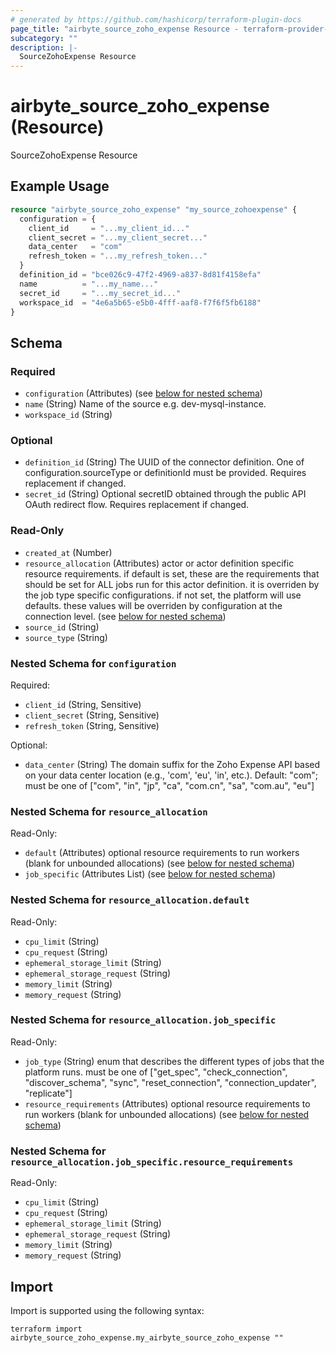 ```yaml
---
# generated by https://github.com/hashicorp/terraform-plugin-docs
page_title: "airbyte_source_zoho_expense Resource - terraform-provider-airbyte"
subcategory: ""
description: |-
  SourceZohoExpense Resource
---
```


# airbyte_source_zoho_expense (Resource)

SourceZohoExpense Resource

## Example Usage

```terraform
resource "airbyte_source_zoho_expense" "my_source_zohoexpense" {
  configuration = {
    client_id     = "...my_client_id..."
    client_secret = "...my_client_secret..."
    data_center   = "com"
    refresh_token = "...my_refresh_token..."
  }
  definition_id = "bce026c9-47f2-4969-a837-8d81f4158efa"
  name          = "...my_name..."
  secret_id     = "...my_secret_id..."
  workspace_id  = "4e6a5b65-e5b0-4fff-aaf8-f7f6f5fb6188"
}
```

<!-- schema generated by tfplugindocs -->
## Schema

### Required

- `configuration` (Attributes) (see [below for nested schema](#nestedatt--configuration))
- `name` (String) Name of the source e.g. dev-mysql-instance.
- `workspace_id` (String)

### Optional

- `definition_id` (String) The UUID of the connector definition. One of configuration.sourceType or definitionId must be provided. Requires replacement if changed.
- `secret_id` (String) Optional secretID obtained through the public API OAuth redirect flow. Requires replacement if changed.

### Read-Only

- `created_at` (Number)
- `resource_allocation` (Attributes) actor or actor definition specific resource requirements. if default is set, these are the requirements that should be set for ALL jobs run for this actor definition. it is overriden by the job type specific configurations. if not set, the platform will use defaults. these values will be overriden by configuration at the connection level. (see [below for nested schema](#nestedatt--resource_allocation))
- `source_id` (String)
- `source_type` (String)

<a id="nestedatt--configuration"></a>
### Nested Schema for `configuration`

Required:

- `client_id` (String, Sensitive)
- `client_secret` (String, Sensitive)
- `refresh_token` (String, Sensitive)

Optional:

- `data_center` (String) The domain suffix for the Zoho Expense API based on your data center location (e.g., 'com', 'eu', 'in', etc.). Default: "com"; must be one of ["com", "in", "jp", "ca", "com.cn", "sa", "com.au", "eu"]


<a id="nestedatt--resource_allocation"></a>
### Nested Schema for `resource_allocation`

Read-Only:

- `default` (Attributes) optional resource requirements to run workers (blank for unbounded allocations) (see [below for nested schema](#nestedatt--resource_allocation--default))
- `job_specific` (Attributes List) (see [below for nested schema](#nestedatt--resource_allocation--job_specific))

<a id="nestedatt--resource_allocation--default"></a>
### Nested Schema for `resource_allocation.default`

Read-Only:

- `cpu_limit` (String)
- `cpu_request` (String)
- `ephemeral_storage_limit` (String)
- `ephemeral_storage_request` (String)
- `memory_limit` (String)
- `memory_request` (String)


<a id="nestedatt--resource_allocation--job_specific"></a>
### Nested Schema for `resource_allocation.job_specific`

Read-Only:

- `job_type` (String) enum that describes the different types of jobs that the platform runs. must be one of ["get_spec", "check_connection", "discover_schema", "sync", "reset_connection", "connection_updater", "replicate"]
- `resource_requirements` (Attributes) optional resource requirements to run workers (blank for unbounded allocations) (see [below for nested schema](#nestedatt--resource_allocation--job_specific--resource_requirements))

<a id="nestedatt--resource_allocation--job_specific--resource_requirements"></a>
### Nested Schema for `resource_allocation.job_specific.resource_requirements`

Read-Only:

- `cpu_limit` (String)
- `cpu_request` (String)
- `ephemeral_storage_limit` (String)
- `ephemeral_storage_request` (String)
- `memory_limit` (String)
- `memory_request` (String)

## Import

Import is supported using the following syntax:

```shell
terraform import airbyte_source_zoho_expense.my_airbyte_source_zoho_expense ""
```
